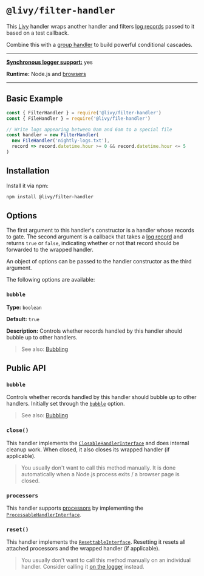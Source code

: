 # `@livy/filter-handler`

This [Livy](../../README.md#readme) handler wraps another handler and filters [log records](../../README.md#log-records) passed to it based on a test callback.

Combine this with a [group handler](../group-handler/README.md#readme) to build powerful conditional cascades.

---

[**Synchronous logger support:**](../../README.md#synchronous-and-asynchronous-logging) yes

**Runtime:** Node.js and [browsers](../../README.md#usage-in-browsers)

---

## Basic Example

```js
const { FilterHandler } = require('@livy/filter-handler')
const { FileHandler } = require('@livy/file-handler')

// Write logs appearing between 0am and 6am to a special file
const handler = new FilterHandler(
  new FileHandler('nightly-logs.txt'),
  record => record.datetime.hour >= 0 && record.datetime.hour <= 5
)
```

## Installation

Install it via npm:

```bash
npm install @livy/filter-handler
```

## Options

The first argument to this handler's constructor is a handler whose records to gate. The second argument is a callback that takes a [log record](../../README.md#log-records) and returns `true` or `false`, indicating whether or not that record should be forwarded to the wrapped handler.

An object of options can be passed to the handler constructor as the third argument.

The following options are available:

### `bubble`

**Type:** `boolean`

**Default:** `true`

**Description:** Controls whether records handled by this handler should bubble up to other handlers.

> See also: [Bubbling](../../README.md#bubbling)

## Public API

### `bubble`

Controls whether records handled by this handler should bubble up to other handlers. Initially set through the [`bubble`](#bubble) option.

> See also: [Bubbling](../../README.md#bubbling)

### `close()`

This handler implements the [`ClosableHandlerInterface`](../contracts/README.md#closablehandlerinterface) and does internal cleanup work. When closed, it also closes its wrapped handler (if applicable).

> You usually don't want to call this method manually. It is done automatically when a Node.js process exits / a browser page is closed.

### `processors`

This handler supports [processors](../../README.md#processors) by implementing the [`ProcessableHandlerInterface`](../contracts/README.md#processablehandlerinterface).

### `reset()`

This handler implements the [`ResettableInterface`](../contracts/README.md#resettableinterface). Resetting it resets all attached processors and the wrapped handler (if applicable).

> You usually don't want to call this method manually on an individual handler. Consider calling it [on the logger](../logger/README.md#reset) instead.
